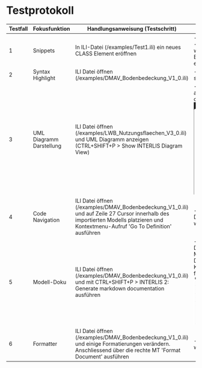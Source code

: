 # Testprotokoll

| Testfall | Fokusfunktion | Handlungsanweisung (Testschritt) | Erwartetes Ergebnis |
| -------- | ------- | ------- | ------- |
| 1 | Snippets | In ILI-Datei (/examples/Test1.ili) ein neues CLASS Element eröffnen | - Ending-Tag wird ergänzt <br> - Klassenname kann gesetzt werden und er wird bei Eröffnung und Beendigung eingetragen |
| 2 | Syntax Highlight | ILI Datei öffnen (/examples/DMAV_Bodenbedeckung_V1_0.ili) | - INTERLIS Schlüsselwörter sind alle eingefärbt |
| 3 | UML Diagramm Darstellung | ILI Datei öffnen (/examples/LWB_Nutzungsflaechen_V3_0.ili) und UML Diagramm anzeigen (CTRL+SHIFT+P > Show INTERLIS Diagram View) | - UML wird als Preview angezeigt komplett gemäss der folgenden Abbildung: ![alt text](/images/uml.png) |
| 4 | Code Navigation | ILI Datei öffnen (/examples/DMAV_Bodenbedeckung_V1_0.ili) und auf Zeile 27 Cursor innerhalb des importierten Modells platzieren und Kontextmenu-Aufruf 'Go To Definition' ausführen  | - Die Modelldatei DMAVTYM_Geometrie_V1_0.ili wird angezeigt |
| 5 | Modell-Doku | ILI Datei öffnen (/examples/DMAV_Bodenbedeckung_V1_0.ili) und mit CTRL+SHIFT+P > INTERLIS 2: Generate markdown documentation ausführen  | - Die tabellarische Dokumentation wird als Markdown-Datei angezeigt. Der Preview entspricht bei der Klasse Bodenbedeckung der folgenden Darstellung: ![alt text](/images/docu.png) |
| 6 | Formatter | ILI Datei öffnen (/examples/DMAV_Bodenbedeckung_V1_0.ili) und einige Formatierungen verändern. Anschliessend über die rechte MT 'Format Document' ausführen | - Die Formatierungsfehler werden korrigiert |